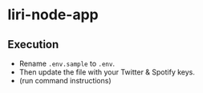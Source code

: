 # liri-node-app

## Execution
* Rename `.env.sample` to `.env`.
* Then update the file with your Twitter & Spotify keys.
* (run command instructions)
